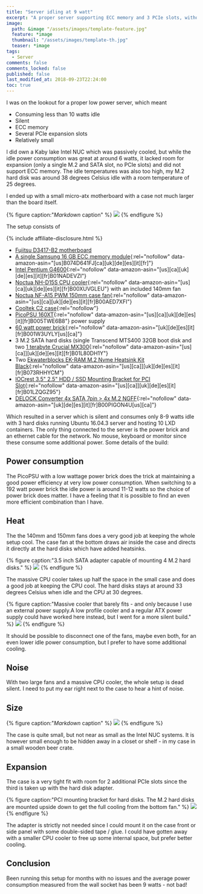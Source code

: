 ```yaml
---
title: "Server idling at 9 watt"
excerpt: "A proper server supporting ECC memory and 3 PCIe slots, without the noise, heat issues and high power consumption. Idling at only 8-9 watt - measured from the power outlet!"
image:
  path: &image "/assets/images/template-feature.jpg"
  feature: *image
  thumbnail: "/assets/images/template-th.jpg"
  teaser: *image
tags:
  - Server
comments: false
comments_locked: false
published: false
last_modified_at: 2018-09-23T22:24:00
toc: true
---
```

I was on the lookout for a proper low power server, which meant
* Consuming less than 10 watts idle
* Silent
* ECC memory
* Several PCIe expansion slots
* Relatively small

I did own a Kaby lake Intel NUC which was passively cooled, but while the idle power consumption was great at around 6 watts, it lacked room for expansion (only a single M.2 and SATA slot, no PCIe slots) and did not support ECC memory. The idle temperatures was also too high, my M.2 hard disk was around 38 degrees Celsius idle with a room temperature of 25 degrees.

I ended up with a small micro-atx motherboard with a case not much larger than the board itself.

{% figure caption:"*Markdown* caption" %}
![](/assets/images/)
{% endfigure %}

The setup consists of

{% include affiliate-disclosure.html %}

* [Fujitsu D3417-B2 motherboard](http://www.fujitsu.com/global/products/computing/peripheral/mainboards/extended-lifecycle-main/pmod-177972.html)
* [A single Samsung 16 GB ECC memory module](https://www.amazon.com/dp/B074D641FJ/){:rel="nofollow" data-amazon-asin="[us]B074D641FJ[ca][uk][de][es][it][fr]"}
* [Intel Pentium G4600](https://www.amazon.com/dp/B01NADEVZI/){:rel="nofollow" data-amazon-asin="[us][ca][uk][de][es][it][fr]B01NADEVZI"}
* [Noctua NH-D15S CPU cooler](https://www.amazon.com/dp/B00XUVGLEU/){:rel="nofollow" data-amazon-asin="[us][ca][uk][de][es][it][fr]B00XUVGLEU"} with an included 140mm fan
* [Noctua NF-A15 PWM 150mm case fan](https://www.amazon.com/dp/B00AED7XFI/){:rel="nofollow" data-amazon-asin="[us][ca][uk][de][es][it][fr]B00AED7XFI"}
* [Cooltek C2 case](https://www.aliexpress.com/item/Jonsbo-C2-Black-C2BK-HTPC-ITX-Mini-computer-case-in-aluminum-support-3-5-HDD-USB3/32718835069.html){:rel="nofollow"}
* [PicoPSU 160XT](https://www.amazon.com/dp/B005TWE6B8/){:rel="nofollow" data-amazon-asin="[us][ca][uk][de][es][it][fr]B005TWE6B8"} power supply
* [60 watt power brick](https://www.amazon.com/dp/B005TWE6B8/){:rel="nofollow" data-amazon-asin="[uk][de][es][it][fr]B001W3UYLY[us][ca]"}
* 3 M.2 SATA hard disks (single Transcend MTS400 32GB boot disk and two [1 terabyte Crucial MX300](https://www.amazon.com/dp/B01L80DH1Y/){:rel="nofollow" data-amazon-asin="[us][ca]][uk][de][es][it][fr]B01L80DH1Y"}
* Two [Ekwaterblocks EK-RAM M.2 Nvme Heatsink Kit Black](https://www.amazon.com/dp/B073RHHYCM/){:rel="nofollow" data-amazon-asin="[us][ca]][uk][de][es][it][fr]B073RHHYCM"}
* [IOCrest 3.5" 2.5" HDD / SSD Mounting Bracket for PCI Slot](https://www.amazon.com/dp/B01LZQGZ95/){:rel="nofollow" data-amazon-asin="[us][ca]][uk][de][es][it][fr]B01LZQGZ95"}
* [DELOCK Converter 4x SATA 7pin > 4x M.2 NGFF](https://www.amazon.com/dp/B00PIGON4U/){:rel="nofollow" data-amazon-asin="[uk][de][es][it][fr]B00PIGON4U[us][ca]"}

Which resulted in a server which is silent and consumes only 8-9 watts idle with 3 hard disks running Ubuntu 16.04.3 server and hosting 10 LXD containers. The only thing connected to the server is the power brick and an ethernet cable for the network. No mouse, keyboard or monitor since these consume some additional power. Some details of the build:

## Power consumption
The PicoPSU with a low wattage power brick does the trick at maintaining a good power efficiency at very low power consumption. When switching to a 192 watt power brick the idle power is around 11-12 watts so the choice of power brick does matter. I have a feeling that it is possible to find an even more efficient combination than I have.

## Heat
The the 140mm and 150mm fans does a very good job at keeping the whole setup cool. The case fan at the bottom draws air inside the case and directs it directly at the hard disks which have added heatsinks.

{% figure caption:"3.5 inch SATA adapter capable of mounting 4 M.2 hard disks." %}
![](/assets/images/low-power-server-hard-disks-1024.jpg)
{% endfigure %}

The massive CPU cooler takes up half the space in the small case and does a good job at keeping the CPU cool. The hard disks stays at around 33 degrees Celsius when idle and the CPU at 30 degrees.

{% figure caption:"Massive cooler that barely fits - and only because I use an external power supply.A low profile cooler and a regular ATX power supply could have worked here instead, but I went for a more silent build." %}
![](/assets/images/low-power-server-cooler-1024.jpg)
{% endfigure %}

It should be possible to disconnect one of the fans, maybe even both, for an even lower idle power consumption, but I prefer to have some additional cooling.

## Noise
With two large fans and a massive CPU cooler, the whole setup is dead silent. I need to put my ear right next to the case to hear a hint of noise.

## Size
{% figure caption:"*Markdown* caption" %}
![](/assets/images/)
{% endfigure %}

The case is quite small, but not near as small as the Intel NUC systems. It is however small enough to be hidden away in a closet or shelf - in my case in a small wooden beer crate.

## Expansion
The case is a very tight fit with room for 2 additional PCIe slots since the third is taken up with the hard disk adapter.

{% figure caption:"PCI mounting bracket for hard disks. The M.2 hard disks are mounted upside down to get the full cooling from the bottom fan." %}
![](/assets/images/low-power-server-pcie-1024.jpg)
{% endfigure %}

The adapter is strictly not needed since I could mount it on the case front or side panel with some double-sided tape / glue. I could have gotten away with a smaller CPU cooler to free up some internal space, but prefer better cooling.

## Conclusion
Been running this setup for months with no issues and the average power consumption measured from the wall socket has been 9 watts - not bad!
